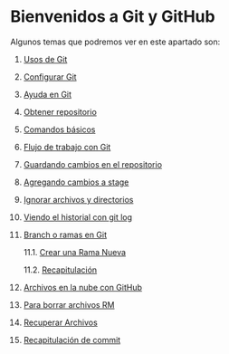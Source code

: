 # Bienvenidos a Git y GitHub

Algunos temas que podremos ver en este apartado son:

1. [Usos de Git](001_Git_Usos.md)
2. [Configurar Git](002_Git_Configuracion.md)
3. [Ayuda en Git](003_Git_Ayuda.md)
4. [Obtener repositorio](004_Obteniendo_repositorio.md)
5. [Comandos básicos](005_Comados_Básicos_Bash.md)
6. [Flujo de trabajo con Git](006_Flujo_De_Trabajo_Git.md)
7. [Guardando cambios en el repositorio](007_Guardando_Cambios_En_Repositorio.md)
8. [Agregando cambios a stage](008_Agregando_Cambios_Stage.md)
9. [Ignorar archivos y directorios](009_Ignorar_Archivos_y_Directorios.md)
10. [Viendo el historial con git log](010_Revisar_Historial.md)
11. [Branch o ramas en Git](011_Ramas_Branch.md)

    11.1. [Crear una Rama Nueva](011.1_Crear_Ramas.md)

    11.2. [Recapitulación](011.2_Ramificaciones_Git_Recapitulación.md)
12. [Archivos en la nube con GitHub](012_Subir_Archivos_a_GitHub.md)
13. [Para borrar archivos RM](013_Borrar_Archivos_Git.md)
14. [Recuperar Archivos](014_Recuperar_Archivos_anteriores.md)
15. [Recapitulación de commit](015_Commit.md)







